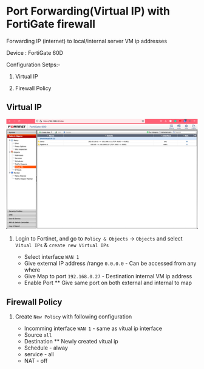# Port Forwarding(Virtual IP) with FortiGate firewall

Forwarding IP (internet) to local/internal server VM ip addresses

Device : FortiGate 60D

Configuration Setps:-

1. Virtual IP

2. Firewall Policy

## Virtual IP
![Virutal IP List](img/virtual%20ip.png)

1. Login to Fortinet, and go to `Policy & Objects` -> `Objects` and select `Vitual IPs` & `create new Virtual IPs`

    * Select interface `WAN 1`
    * Give external IP address /range
        `0.0.0.0` - Can be accessed from any where
    * Give Map to port
        `192.168.0.27` - Destination internal VM ip address
    * Enable Port
        ** Give same port on both external and internal to map

## Firewall Policy

1. Create `New Policy` with following configuration

    * Incomming interface `WAN 1` - same as vitual ip interface
    * Source `all`
    * Destination 
        ** Newly created vitual ip
    * Schedule - alway
    * service - all
    * NAT - off
